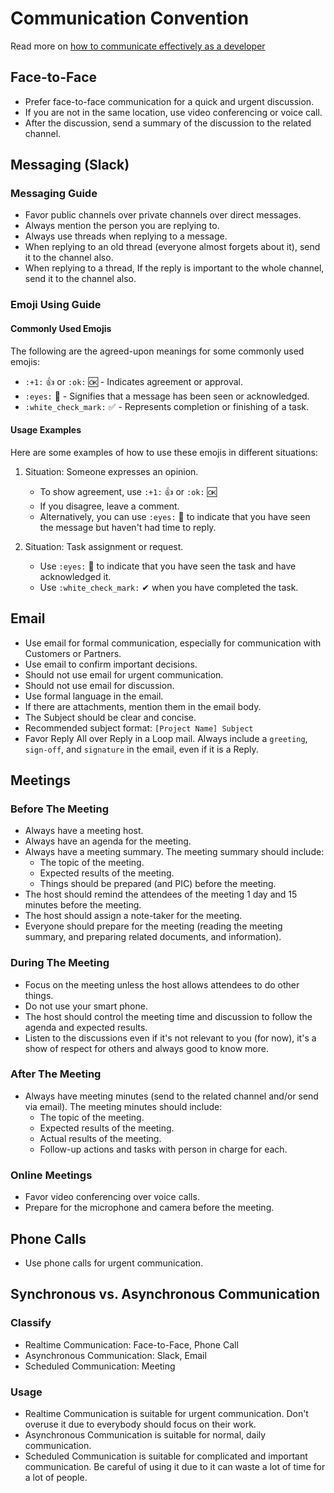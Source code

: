 # Communication Convention

Read more on [how to communicate effectively as a developer](https://www.karlsutt.com/articles/communicating-effectively-as-a-developer/)

## Face-to-Face

- Prefer face-to-face communication for a quick and urgent discussion.
- If you are not in the same location, use video conferencing or voice call.
- After the discussion, send a summary of the discussion to the related channel.

## Messaging (Slack)

### Messaging Guide

- Favor public channels over private channels over direct messages.
- Always mention the person you are replying to.
- Always use threads when replying to a message.
- When replying to an old thread (everyone almost forgets about it), send it to the channel also.
- When replying to a thread, If the reply is important to the whole channel, send it to the channel also.

### Emoji Using Guide

#### Commonly Used Emojis

The following are the agreed-upon meanings for some commonly used emojis:

- `:+1:` 👍 or `:ok:` 🆗  - Indicates agreement or approval.
- `:eyes:` 👀 - Signifies that a message has been seen or acknowledged.
- `:white_check_mark:` ✅ - Represents completion or finishing of a task.

#### Usage Examples

Here are some examples of how to use these emojis in different situations:

1. Situation: Someone expresses an opinion.
   - To show agreement, use `:+1:` 👍 or `:ok:` 🆗
   - If you disagree, leave a comment.
   - Alternatively, you can use `:eyes:` 👀 to indicate that you have seen the message but haven't had time to reply.

2. Situation: Task assignment or request.
   - Use `:eyes:` 👀 to indicate that you have seen the task and have acknowledged it.
   - Use `:white_check_mark:` ✔ when you have completed the task.

## Email

- Use email for formal communication, especially for communication with Customers or Partners.
- Use email to confirm important decisions.
- Should not use email for urgent communication.
- Should not use email for discussion.
- Use formal language in the email.
- If there are attachments, mention them in the email body.
- The Subject should be clear and concise.
- Recommended subject format: `[Project Name] Subject`
- Favor Reply All over Reply in a Loop mail.
Always include a `greeting`, `sign-off`, and `signature` in the email, even if it is a Reply.

## Meetings

### Before The Meeting

- Always have a meeting host.
- Always have an agenda for the meeting.
- Always have a meeting summary. The meeting summary should include:
  - The topic of the meeting.
  - Expected results of the meeting.
  - Things should be prepared (and PIC) before the meeting.
- The host should remind the attendees of the meeting 1 day and 15 minutes before the meeting.
- The host should assign a note-taker for the meeting.
- Everyone should prepare for the meeting (reading the meeting summary, and preparing related documents, and information).

### During The Meeting

- Focus on the meeting unless the host allows attendees to do other things.
- Do not use your smart phone.
- The host should control the meeting time and discussion to follow the agenda and expected results.
- Listen to the discussions even if it's not relevant to you (for now), it's a show of respect for others and always good to know more.

### After The Meeting

- Always have meeting minutes (send to the related channel and/or send via email). The meeting minutes should include:
  - The topic of the meeting.
  - Expected results of the meeting.
  - Actual results of the meeting.
  - Follow-up actions and tasks with person in charge for each.

### Online Meetings

- Favor video conferencing over voice calls.
- Prepare for the microphone and camera before the meeting.

## Phone Calls

- Use phone calls for urgent communication.

## Synchronous vs. Asynchronous Communication

### Classify

- Realtime Communication: Face-to-Face, Phone Call
- Asynchronous Communication: Slack, Email
- Scheduled Communication: Meeting

### Usage

- Realtime Communication is suitable for urgent communication. Don't overuse it due to everybody should focus on their work.
- Asynchronous Communication is suitable for normal, daily communication.
- Scheduled Communication is suitable for complicated and important communication. Be careful of using it due to it can waste a lot of time for a lot of people.
